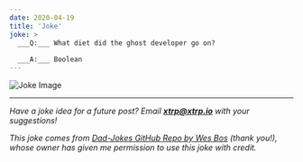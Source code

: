 ```yaml
---
date: 2020-04-19
title: 'Joke'
joke: >
  ___Q:___ What diet did the ghost developer go on?
  
  ___A:___ Boolean
---
```


![Joke Image](https://private.xtrp.io/projects/DailyDeveloperJokes/public_image_server/images/5e125894734cf.png)

---
*Have a joke idea for a future post? Email **[xtrp@xtrp.io](mailto:xtrp@xtrp.io)** with your suggestions!*

*This joke comes from [Dad-Jokes GitHub Repo by Wes Bos](https://github.com/wesbos/dad-jokes) (thank you!), whose owner has given me permission to use this joke with credit.*

<!-- 
Joke text:
**Q:** What diet did the ghost developer go on?

**A:** Boolean
 -->

